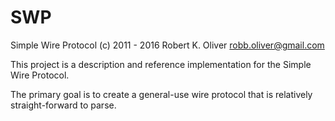# SWP
Simple Wire Protocol
(c) 2011 - 2016 Robert K. Oliver
robb.oliver@gmail.com

This project is a description and reference implementation for the Simple Wire Protocol.

The primary goal is to create a general-use wire protocol that is relatively straight-forward to parse.
